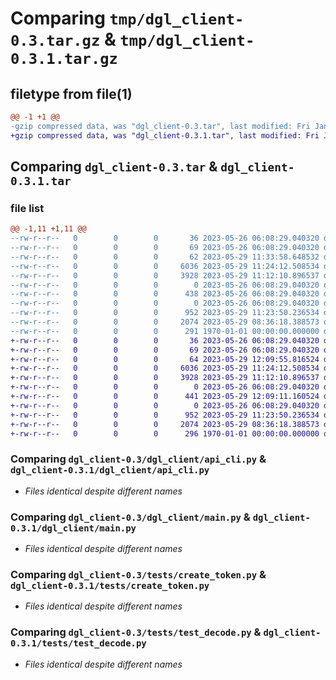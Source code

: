 # Comparing `tmp/dgl_client-0.3.tar.gz` & `tmp/dgl_client-0.3.1.tar.gz`

## filetype from file(1)

```diff
@@ -1 +1 @@
-gzip compressed data, was "dgl_client-0.3.tar", last modified: Fri Jan  1 00:00:00 2016, max compression
+gzip compressed data, was "dgl_client-0.3.1.tar", last modified: Fri Jan  1 00:00:00 2016, max compression
```

## Comparing `dgl_client-0.3.tar` & `dgl_client-0.3.1.tar`

### file list

```diff
@@ -1,11 +1,11 @@
--rw-r--r--   0        0        0       36 2023-05-26 06:08:29.040320 dgl_client-0.3/.gitignore
--rw-r--r--   0        0        0       69 2023-05-26 06:08:29.040320 dgl_client-0.3/README.md
--rw-r--r--   0        0        0       62 2023-05-29 11:33:58.648532 dgl_client-0.3/dgl_client/__init__.py
--rw-r--r--   0        0        0     6036 2023-05-29 11:24:12.508534 dgl_client-0.3/dgl_client/api_cli.py
--rw-r--r--   0        0        0     3928 2023-05-29 11:12:10.896537 dgl_client-0.3/dgl_client/main.py
--rw-r--r--   0        0        0        0 2023-05-26 06:08:29.040320 dgl_client-0.3/dgl_client/utils.py
--rw-r--r--   0        0        0      438 2023-05-26 06:08:29.040320 dgl_client-0.3/pyproject.toml
--rw-r--r--   0        0        0        0 2023-05-26 06:08:29.040320 dgl_client-0.3/tests/__init__.py
--rw-r--r--   0        0        0      952 2023-05-29 11:23:50.236534 dgl_client-0.3/tests/create_token.py
--rw-r--r--   0        0        0     2074 2023-05-29 08:36:18.388573 dgl_client-0.3/tests/test_decode.py
--rw-r--r--   0        0        0      291 1970-01-01 00:00:00.000000 dgl_client-0.3/PKG-INFO
+-rw-r--r--   0        0        0       36 2023-05-26 06:08:29.040320 dgl_client-0.3.1/.gitignore
+-rw-r--r--   0        0        0       69 2023-05-26 06:08:29.040320 dgl_client-0.3.1/README.md
+-rw-r--r--   0        0        0       64 2023-05-29 12:09:55.816524 dgl_client-0.3.1/dgl_client/__init__.py
+-rw-r--r--   0        0        0     6036 2023-05-29 11:24:12.508534 dgl_client-0.3.1/dgl_client/api_cli.py
+-rw-r--r--   0        0        0     3928 2023-05-29 11:12:10.896537 dgl_client-0.3.1/dgl_client/main.py
+-rw-r--r--   0        0        0        0 2023-05-26 06:08:29.040320 dgl_client-0.3.1/dgl_client/utils.py
+-rw-r--r--   0        0        0      441 2023-05-29 12:09:11.160524 dgl_client-0.3.1/pyproject.toml
+-rw-r--r--   0        0        0        0 2023-05-26 06:08:29.040320 dgl_client-0.3.1/tests/__init__.py
+-rw-r--r--   0        0        0      952 2023-05-29 11:23:50.236534 dgl_client-0.3.1/tests/create_token.py
+-rw-r--r--   0        0        0     2074 2023-05-29 08:36:18.388573 dgl_client-0.3.1/tests/test_decode.py
+-rw-r--r--   0        0        0      296 1970-01-01 00:00:00.000000 dgl_client-0.3.1/PKG-INFO
```

### Comparing `dgl_client-0.3/dgl_client/api_cli.py` & `dgl_client-0.3.1/dgl_client/api_cli.py`

 * *Files identical despite different names*

### Comparing `dgl_client-0.3/dgl_client/main.py` & `dgl_client-0.3.1/dgl_client/main.py`

 * *Files identical despite different names*

### Comparing `dgl_client-0.3/tests/create_token.py` & `dgl_client-0.3.1/tests/create_token.py`

 * *Files identical despite different names*

### Comparing `dgl_client-0.3/tests/test_decode.py` & `dgl_client-0.3.1/tests/test_decode.py`

 * *Files identical despite different names*

